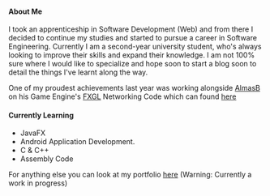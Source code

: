 #### About Me
I took an apprenticeship in Software Development (Web) and from there I decided to continue my studies and started to pursue a career in Software Engineering. Currently I am a second-year university student, who's always looking to improve their skills and expand their knowledge. I am not 100% sure where I would like to specialize and hope soon to start a blog soon to detail the things I've learnt along the way.

One of my proudest achievements last year was working alongside [AlmasB](https://github.com/AlmasB/) on his Game Engine's [FXGL](https://github.com/AlmasB/FXGL) Networking Code which can found [here](https://github.com/jo372/FXGL/tree/dev/fxgl-net/src/main/java/com/almasb/fxgl/net)

#### Currently Learning
* JavaFX 
* Android Application Development. 
* C & C++
* Assembly Code

For anything else you can look at my portfolio [here](https://github.com/jo372/portfolio) (Warning: Currently a work in progress)


